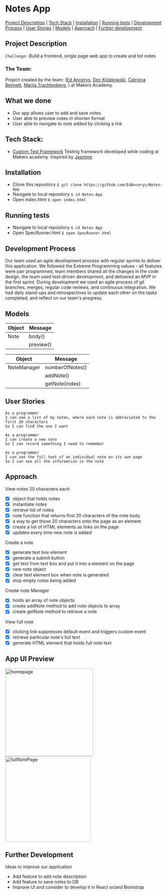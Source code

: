 # Notes App

[Project Description](#project-description) | [Tech Stack](#tech-stack) | [Installation](#installation) | [Running tests](#running-tests) | [Development Process](#development-process) | [User Stories](#user-stories) | [Models](#models) | [Approach](#approach) | [Further development](#further-development)

## Project Description

`Challenge:` Build a frontend, single page web app to create and list notes

### The Team:

Project created by the team: ([Ed Ancerys](https://github.com/EdAncerys), [Dec Kolakowski](https://github.com/dpwdec), [Catriona Bennett](https://github.com/cmb84scd), [Marija Trachtenberg](https://github.com/Tracht), ) at Makers Academy.

## What we done

- Our app allows user to add and save notes
- User able to preview notes in shorten format
- User able to navigate to note added by clicking a link

## Tech Stack:

- [Custom Test Framework](#) Testing framework developed while coding at Makers academy. Inspired by [Jasmine](https://jasmine.github.io/).

## Installation

- Clone this repository
  `$ git clone https://github.com/EdAncerys/Notes-App`
- Navigate to local repository
  `$ cd Notes-App`
- Open index.html
  `$ open index.html`

## Running tests

- Navigate to local repository
  `$ cd Notes-App`
- Open SpecRunner.html
  `$ open SpecRunner.html`

## Development Process

Our team used an agile development process with regular sprints to deliver this application.
We followed the Extreme Programming values - all features were pair programmed, team members shared all the changes in the code design, the team used test-driven development, and delivered an MVP in the first sprint.
During development we used an agile process of git branches, merges, regular code reviews, and continuous integration.
We had daily stand-ups and retrospectives to update each other on the tasks completed, and reflect on our team's progress.

## Models

| Object | Message   |
| ------ | --------- |
| Note   | body()    |
|        | preview() |

| Object      | Message         |
| ----------- | --------------- |
| NoteManager | numberOfNotes() |
|             | addNote()       |
|             | getNote(index)  |

## User Stories

```
As a programmer
I can see a list of my notes, where each note is abbreviated to the first 20 characters
So I can find the one I want

As a programmer
I can create a new note
So I can record something I need to remember

As a programmer
I can see the full text of an individual note on its own page
So I can see all the information in the note
```

## Approach

View notes 20 characters each

- [x] object that holds notes
- [x] instantiate notes
- [x] retrieve list of notes
- [x] note function that returns first 20 characters of the note body
- [x] a way to get those 20 characters onto the page as an element
- [x] create a list of HTML elements as links on the page
- [x] updates every time new note is added

Create a note

- [x] generate text box element
- [x] generate a submit button
- [x] get text from text box and put it into a element on the page
- [x] new note object
- [x] clear text element box when note is generated
- [x] stop empty notes being added

Create note Manager

- [x] holds an array of note objects
- [x] create addNote method to add note objects to array
- [x] create getNote method to retrieve a note

View full note

- [x] clicking link suppresses default event and triggers custom event
- [x] retrieve particular note's full text
- [x] generate HTML element that holds full note text

## App UI Preview

<img width="280" alt="homepage" src="https://user-images.githubusercontent.com/28805811/83274013-1b7c9480-a1c5-11ea-9d72-84f5b63598bd.png">

<img width="273" alt="fullNotePage" src="https://user-images.githubusercontent.com/28805811/83274015-1c152b00-a1c5-11ea-804a-58badf24ed90.png">

## Further Development

Ideas to improve our application

- Add feature to add note description
- Add feature to save notes to DB
- Improve UI and consider to develop it in React or/and Bootstrap
